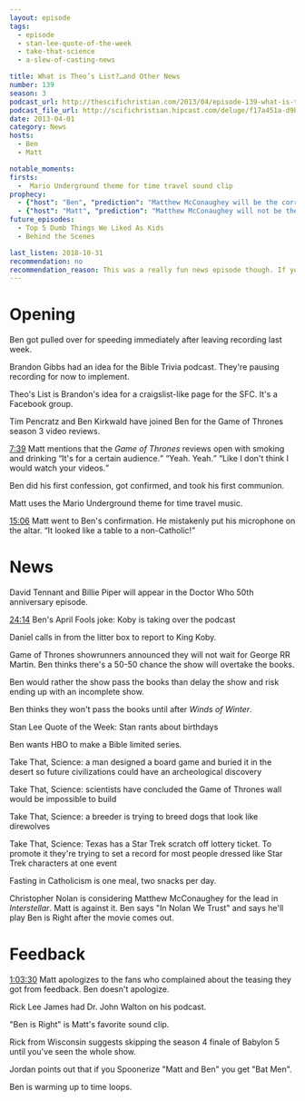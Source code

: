 ```yaml
---
layout: episode
tags:
  - episode
  - stan-lee-quote-of-the-week
  - take-that-science
  - a-slew-of-casting-news

title: What is Theo’s List?…and Other News
number: 139
season: 3
podcast_url: http://thescifichristian.com/2013/04/episode-139-what-is-theos-list-and-other-news/
podcast_file_url: http://scifichristian.hipcast.com/deluge/f17a451a-d9b0-008c-c958-0a9fa707c81f.mp3
date: 2013-04-01
category: News
hosts:
  - Ben
  - Matt

notable_moments:
firsts:
  -  Mario Underground theme for time travel sound clip
prophecy: 
  - {"host": "Ben", "prediction": "Matthew McConaughey will be the correct choice for <i class='work-title'>Interstellar</i>", "veracity": true, "comments": "It launched the McConaissance"}
  - {"host": "Matt", "prediction": "Matthew McConaughey will not be the correct choice for <i class='work-title'>Interstellar</i>", "veracity": false, "comments": ""}
future_episodes:
  - Top 5 Dumb Things We Liked As Kids
  - Behind the Scenes 

last_listen: 2018-10-31
recommendation: no
recommendation_reason: This was a really fun news episode though. If you want to listen to just one, this is it.
---
```

# Opening
Ben got pulled over for speeding immediately after leaving recording last week. 

Brandon Gibbs had an idea for the Bible Trivia podcast. They're pausing recording for now to implement.

Theo's List is Brandon's idea for a craigslist-like page for the SFC. It's a Facebook group.

Tim Pencratz and Ben Kirkwald have joined Ben for the Game of Thrones season 3 video reviews.

<div class="quote">
  <a class="timestamp tag is-medium is-rounded is-primary" href="http://scifichristian.hipcast.com/deluge/f17a451a-d9b0-008c-c958-0a9fa707c81f.mp3#t=00:07:39">7:39</a>
  <span class="quote-context is-size-6">Matt mentions that the <i class="work-title">Game of Thrones</i> reviews open with smoking and drinking</span>
  <q class="matt">It's for a certain audience.</q>
  <q class="ben">Yeah. Yeah.</q>
  <q class="matt">Like I don't think I would watch your videos.</q>
</div>

Ben did his first confession, got confirmed, and took his first communion.

Matt uses the Mario Underground theme for time travel music.

<div class="quote">
  <a class="timestamp tag is-medium is-rounded is-primary" href="http://scifichristian.hipcast.com/deluge/f17a451a-d9b0-008c-c958-0a9fa707c81f.mp3#t=00:15:06">15:06</a>
  <span class="quote-context is-size-6">Matt went to Ben's confirmation. He mistakenly put his microphone on the altar.</span>
  <q class="matt">It looked like a table to a non-Catholic!</q>
</div>



# News
David Tennant and Billie Piper will appear in the Doctor Who 50th anniversary episode.

<a class="timestamp tag is-medium is-rounded is-primary" href="http://scifichristian.hipcast.com/deluge/f17a451a-d9b0-008c-c958-0a9fa707c81f.mp3#t=00:24:14">24:14</a> Ben's April Fools joke: Koby is taking over the podcast

Daniel calls in from the litter box to report to King Koby.

Game of Thrones showrunners announced they will not wait for George RR Martin. Ben thinks there's a 50-50 chance the show will overtake the books.

Ben would rather the show pass the books than delay the show and risk ending up with an incomplete show. 

Ben thinks they won't pass the books until after <i class="work-title">Winds of Winter</i>.

Stan Lee Quote of the Week: Stan rants about birthdays

Ben wants HBO to make a Bible limited series.

Take That, Science: a man designed a board game and buried it in the desert so future civilizations could have an archeological discovery

Take That, Science: scientists have concluded the Game of Thrones wall would be impossible to build

Take That, Science: a breeder is trying to breed dogs that look like direwolves 

Take That, Science: Texas has a Star Trek scratch off lottery ticket. To promote it they're trying to set a record for most people dressed like Star Trek characters at one event

Fasting in Catholicism is one meal, two snacks per day.

Christopher Nolan is considering Matthew McConaughey for the lead in <i class="work-title">Interstellar</i>. Matt is against it. Ben says "In Nolan We Trust" and says he'll play Ben is Right after the movie comes out.



# Feedback 
<a class="timestamp tag is-medium is-rounded is-primary" href="http://scifichristian.hipcast.com/deluge/f17a451a-d9b0-008c-c958-0a9fa707c81f.mp3#t=01:03:30">1:03:30</a> Matt apologizes to the fans who complained about the teasing they got from feedback. Ben doesn't apologize.

Rick Lee James had Dr. John Walton on his podcast.

"Ben is Right" is Matt's favorite sound clip.

Rick from Wisconsin suggests skipping the season 4 finale of Babylon 5 until you've seen the whole show.

Jordan points out that if you Spoonerize "Matt and Ben" you get "Bat Men".

Ben is warming up to time loops.